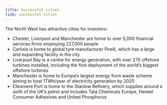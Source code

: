 ```yaml
---
title: Successful cities
link: successful cities
---
```

The North West has attractive cities for investors:


- Chester, Liverpool and Manchester are home to over 5,000 financial services firms employing 227,000 people
- Carlisle is home to global tyre manufacturer Pirelli, which has a large and expanding facility in the city
- Liverpool Bay is a centre for energy generation, with over 270 offshore turbines installed, including the first deployment of the world’s biggest offshore turbines
- Manchester is home to Europe’s largest energy from waste scheme aiming to host 1TWh/year of electricity generation by 2020
- Ellesmere Port is home to the Stanlow Refinery, which supplies around a sixth of the UK’s petrol and includes Tata Chemicals Europe, Henkel Consumer Adhesives and United Phosphorus
